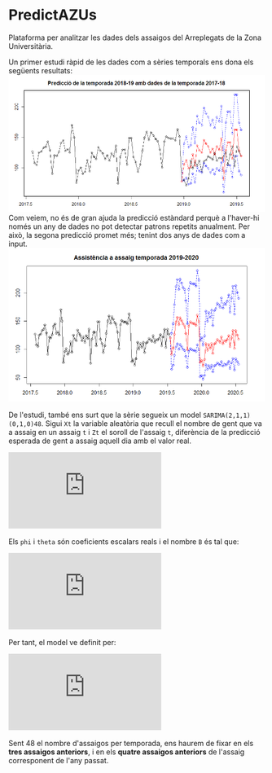 # PredictAZUs
Plataforma per analitzar les dades dels assaigos del Arreplegats de la Zona Universitària.

Un primer estudi ràpid de les dades com a sèries temporals ens dona els següents resultats:
![Predicció de l'últim tram de la temporada 2018-2019](https://github.com/Huguet57/predictazus/blob/master/plots/PredTemporada20182019.png)
Com veiem, no és de gran ajuda la predicció estàndard perquè a l'haver-hi només un any de dades no pot detectar patrons repetits anualment. Per això, la segona predicció promet més; tenint dos anys de dades com a input.
![Predicció de la temporada 2019-2020](https://github.com/Huguet57/predictazus/blob/master/plots/PredTemporada20192020.png)

De l'estudi, també ens surt que la sèrie segueix un model ``SARIMA(2,1,1)(0,1,0)48``. Sigui ``Xt`` la variable aleatòria que recull el nombre de gent que va a assaig en un assaig ``t`` i ``Zt`` el soroll de l'assaig ``t``, diferència de la predicció esperada de gent a assaig aquell dia amb el valor real.

![Definició de Zt](https://latex.codecogs.com/gif.latex?%5Cdpi%7B150%7D%20Z_t%20%3D%20X_t%20-%20%5Cmathbb%7BE%7D%5BX_t%20%7C%20X_%7Bt-1%7D%2C%5Cldots%2CX_1%5D)

Els ``phi`` i ``theta`` són coeficients escalars reals i el nombre ``B`` és tal que:

![Definició de B](https://latex.codecogs.com/gif.latex?%5Cdpi%7B150%7D%20X_%7Bt-1%7D%20%3D%20B%20X_t)

Per tant, el model ve definit per:

![Sèrie temporal](https://latex.codecogs.com/gif.latex?%5Cdpi%7B150%7D%20%281%20-%20%5Cphi_1%20B%20-%20%5Cphi_2%20B%5E2%29%281%20-%20B%5E%7B48%7D%29%281%20-%20B%29X_t%20%3D%20%281%20&plus;%20%5Ctheta_1%20B%29%20Z_t)

Sent 48 el nombre d'assaigos per temporada, ens haurem de fixar en els **tres assaigos anteriors**, i en els **quatre assaigos anteriors** de l'assaig corresponent de l'any passat.
